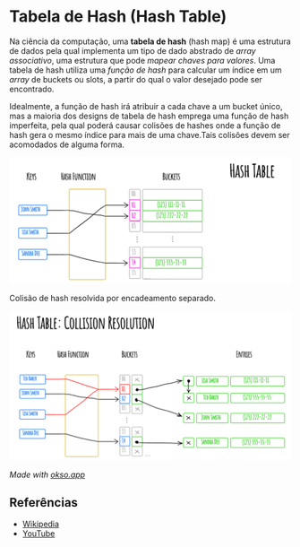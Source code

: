 # Tabela de Hash (Hash Table)

Na ciência da computação, uma **tabela de hash** (hash map) é uma
estrutura de dados pela qual implementa um tipo de dado abstrado de
*array associativo*, uma estrutura que pode *mapear chaves para valores*.
Uma tabela de hash utiliza uma *função de hash* para calcular um índice
em um _array_ de buckets ou slots, a partir do qual o valor desejado
pode ser encontrado.

Idealmente, a função de hash irá atribuir a cada chave a um bucket único,
mas a maioria dos designs de tabela de hash emprega uma função de hash
imperfeita, pela qual poderá causar colisões de hashes onde a função de hash
gera o mesmo índice para mais de uma chave.Tais colisões devem ser
acomodados de alguma forma.

![Hash Table](./images/hash-table.jpeg)

Colisão de hash resolvida por encadeamento separado.

![Hash Collision](./images/collision-resolution.jpeg)

*Made with [okso.app](https://okso.app)*

## Referências

- [Wikipedia](https://en.wikipedia.org/wiki/Hash_table)
- [YouTube](https://www.youtube.com/watch?v=shs0KM3wKv8&index=4&list=PLLXdhg_r2hKA7DPDsunoDZ-Z769jWn4R8)
